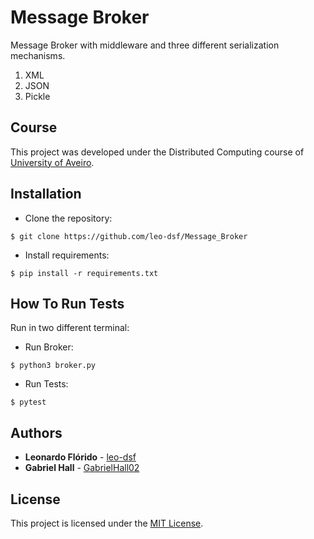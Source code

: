 # Message Broker
Message Broker with middleware and three different serialization mechanisms.
1. XML
2. JSON
3. Pickle

## Course
This project was developed under the Distributed Computing course of [University of Aveiro](https://www.ua.pt/).

## Installation
* Clone the repository:
```console
$ git clone https://github.com/leo-dsf/Message_Broker
```
* Install requirements:
```console
$ pip install -r requirements.txt
```

## How To Run Tests
Run in two different terminal:
* Run Broker:
```console
$ python3 broker.py
```
* Run Tests:
```console
$ pytest
```

## Authors
* **Leonardo Flórido** - [leo-dsf](https://github.com/leo-dsf)
* **Gabriel Hall** - [GabrielHall02](https://github.com/GabrielHall02)

## License
This project is licensed under the [MIT License](LICENSE).
